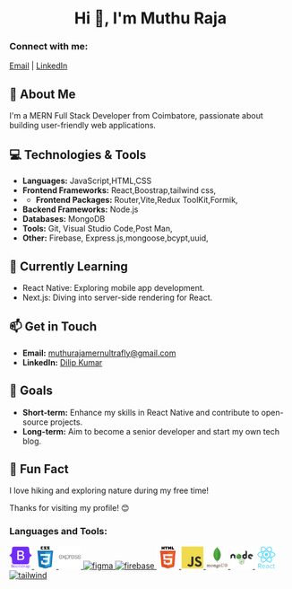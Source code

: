 <h1 align="center">Hi 👋, I'm Muthu Raja</h1>

<h3 align="left">Connect with me:</h3>
<p align="left">
  <a href="mailto:muthurajamernultrafly@gmail.com">Email</a> |
  <a href="https://www.linkedin.com/in/dilip-kumar750">LinkedIn</a>
</p>

## 👤 About Me
I'm a MERN Full Stack Developer from Coimbatore, passionate about building user-friendly web applications.

## 💻 Technologies & Tools
- **Languages:** JavaScript,HTML,CSS
- **Frontend Frameworks:** React,Boostrap,tailwind css,
- - **Frontend Packages:** Router,Vite,Redux ToolKit,Formik,
- **Backend Frameworks:** Node.js
- **Databases:** MongoDB
- **Tools:** Git, Visual Studio Code,Post Man,
- **Other:** Firebase, Express.js,mongoose,bcypt,uuid,

## 🌱 Currently Learning
- React Native: Exploring mobile app development.
- Next.js: Diving into server-side rendering for React.

## 📫 Get in Touch
- **Email:** [muthurajamernultrafly@gmail.com](mailto:muthurajamernultrafly@gmail.com)
- **LinkedIn:** [Dilip Kumar](https://www.linkedin.com/in/dilip-kumar750)

## 🎯 Goals
- **Short-term:** Enhance my skills in React Native and contribute to open-source projects.
- **Long-term:** Aim to become a senior developer and start my own tech blog.

## 🌈 Fun Fact
I love hiking and exploring nature during my free time!

Thanks for visiting my profile! 😊

<h3 align="left">Languages and Tools:</h3>
<p align="left">
  <a href="https://getbootstrap.com" target="_blank" rel="noreferrer"> 
    <img src="https://raw.githubusercontent.com/devicons/devicon/master/icons/bootstrap/bootstrap-plain-wordmark.svg" alt="bootstrap" width="40" height="40"/> 
  </a>
  <a href="https://www.w3schools.com/css/" target="_blank" rel="noreferrer"> 
    <img src="https://raw.githubusercontent.com/devicons/devicon/master/icons/css3/css3-original-wordmark.svg" alt="css3" width="40" height="40"/> 
  </a>
  <a href="https://expressjs.com" target="_blank" rel="noreferrer"> 
    <img src="https://raw.githubusercontent.com/devicons/devicon/master/icons/express/express-original-wordmark.svg" alt="express" width="40" height="40"/> 
  </a>
  <a href="https://www.figma.com/" target="_blank" rel="noreferrer"> 
    <img src="https://www.vectorlogo.zone/logos/figma/figma-icon.svg" alt="figma" width="40" height="40"/> 
  </a>
  <a href="https://firebase.google.com/" target="_blank" rel="noreferrer"> 
    <img src="https://www.vectorlogo.zone/logos/firebase/firebase-icon.svg" alt="firebase" width="40" height="40"/> 
  </a>
  <a href="https://www.w3.org/html/" target="_blank" rel="noreferrer"> 
    <img src="https://raw.githubusercontent.com/devicons/devicon/master/icons/html5/html5-original-wordmark.svg" alt="html5" width="40" height="40"/> 
  </a>
  <a href="https://developer.mozilla.org/en-US/docs/Web/JavaScript" target="_blank" rel="noreferrer"> 
    <img src="https://raw.githubusercontent.com/devicons/devicon/master/icons/javascript/javascript-original.svg" alt="javascript" width="40" height="40"/> 
  </a>
  <a href="https://www.mongodb.com/" target="_blank" rel="noreferrer"> 
    <img src="https://raw.githubusercontent.com/devicons/devicon/master/icons/mongodb/mongodb-original-wordmark.svg" alt="mongodb" width="40" height="40"/> 
  </a>
  <a href="https://nodejs.org" target="_blank" rel="noreferrer"> 
    <img src="https://raw.githubusercontent.com/devicons/devicon/master/icons/nodejs/nodejs-original-wordmark.svg" alt="nodejs" width="40" height="40"/> 
  </a>
 
  <a href="https://reactjs.org/" target="_blank" rel="noreferrer"> 
    <img src="https://raw.githubusercontent.com/devicons/devicon/master/icons/react/react-original-wordmark.svg" alt="react" width="40" height="40"/> 
  </a>
  <a href="https://tailwindcss.com/" target="_blank" rel="noreferrer"> 
    <img src="https://www.vectorlogo.zone/logos/tailwindcss/tailwindcss-icon.svg" alt="tailwind" width="40" height="40"/> 
  </a>
</p>
